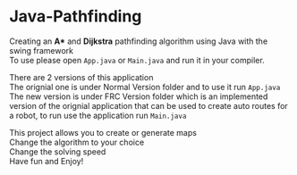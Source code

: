 # Java-Pathfinding
Creating an __A*__ and **Dijkstra** pathfinding algorithm using Java with the swing framework\
To use please open ```App.java``` or ```Main.java``` and run it in your compiler.

There are 2 versions of this application\
The orignial one is under Normal Version folder and to use it run ```App.java```
The new version is under FRC Version folder which is an implemented version of the orignial application that can be used to create auto routes for a robot, to run use the application run ```Main.java```

This project allows you to create or generate maps\
Change the algorithm to your choice\
Change the solving speed\
Have fun and Enjoy!
